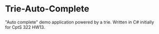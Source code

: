 # Trie-Auto-Complete
"Auto complete" demo application powered by a trie. Written in C# initially for CptS 322 HW13.
